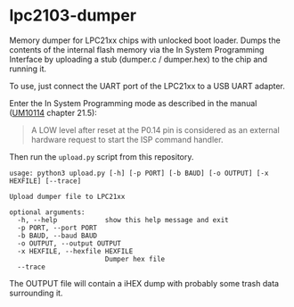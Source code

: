 # lpc2103-dumper
Memory dumper for LPC21xx chips with unlocked boot loader. Dumps the contents of the internal flash memory via the In System Programming Interface by uploading a stub (dumper.c / dumper.hex) to the chip and running it. 

To use, just connect the UART port of the LPC21xx to a USB UART adapter.

Enter the In System Programming mode as described in the manual ([UM10114](https://www.nxp.com/docs/en/user-guide/UM10114.pdf) chapter 21.5):

> A LOW level after reset at the P0.14 pin is considered as an external hardware request to start the ISP command handler.

Then run the `upload.py` script from this repository.

```
usage: python3 upload.py [-h] [-p PORT] [-b BAUD] [-o OUTPUT] [-x HEXFILE] [--trace]

Upload dumper file to LPC21xx

optional arguments:
  -h, --help            show this help message and exit
  -p PORT, --port PORT
  -b BAUD, --baud BAUD
  -o OUTPUT, --output OUTPUT
  -x HEXFILE, --hexfile HEXFILE
                        Dumper hex file
  --trace
```

The OUTPUT file will contain a iHEX dump with probably some trash data surrounding it.

